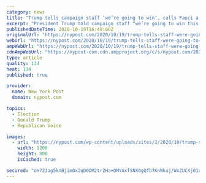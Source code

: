 ```yaml
---
category: news
title: "Trump tells campaign staff ‘we’re going to win’, calls Fauci a ‘disaster’"
excerpt: "President Trump told campaign staff “we’re going to win this race” in a rouse-the-troops phone call Monday morning where said he would have up to five rallies"
publishedDateTime: 2020-10-19T16:49:00Z
originalUrl: "https://nypost.com/2020/10/19/trump-tells-staff-were-going-to-win-during-internal-call/"
webUrl: "https://nypost.com/2020/10/19/trump-tells-staff-were-going-to-win-during-internal-call/"
ampWebUrl: "https://nypost.com/2020/10/19/trump-tells-staff-were-going-to-win-during-internal-call/amp/"
cdnAmpWebUrl: "https://nypost-com.cdn.ampproject.org/c/s/nypost.com/2020/10/19/trump-tells-staff-were-going-to-win-during-internal-call/amp/"
type: article
quality: 134
heat: 134
published: true

provider:
  name: New York Post
  domain: nypost.com

topics:
  - Election
  - Donald Trump
  - Republican Voice

images:
  - url: "https://nypost.com/wp-content/uploads/sites/2/2020/10/trump-staff-win.jpg?quality=90&strip=all&w=1200"
    width: 1200
    height: 800
    isCached: true

secured: "oH7Z3ag5knBjim0x2qD0DM2trZHa+DMYAxfSNX0gQfb7KnWkaj/WxZUCXj01xW5R0V00OUHD4pL2My4lrEctpBsbhP7SKCs3YzGvpAYW5GwlNSn8eGe2NR4T3K5DOY5mI/e7cRBzX7L6iZ6N8Ad9eVexjvIhreRTJwGtN88D8bLDbbtHyym4jVvH1F1jgwfiLTdXaMA017dqnSkCkCmCAPkIEF96Czsc28VxktujYeJhkpx52tiJ8sTkTsq6Op6W+X4gV9VMeC1xYQl6TuvH5XMf3Ee0vh6WGXJmrKK7eAE6AyS4/N3NX4k3FzpebZFAJEdPEY/uLaR1xeWIOdTmwPBImXbb0cnnxZDbER6O3uo=;Q7oYDKMRrzQco7LgRUzQ1A=="
---
```


